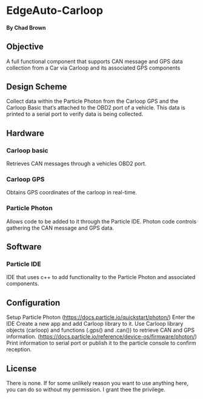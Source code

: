 # EdgeAuto-Carloop
#### By Chad Brown

## Objective
A full functional component that supports CAN message and GPS data collection from a Car via Carloop and its associated GPS components

## Design Scheme
Collect data within the Particle Photon from the Carloop GPS and the Carloop Basic that’s attached to the OBD2 port of a vehicle. This data is printed to a serial port to verify data is being collected.

## Hardware
### Carloop basic
Retrieves CAN messages through a vehicles OBD2 port.
### Carloop GPS
Obtains GPS coordinates of the carloop in real-time.
### Particle Photon
Allows code to be added to it through the Particle IDE. Photon code controls gathering the CAN message and GPS data.

## Software
### Particle IDE
IDE that uses c++ to add functionality to the Particle Photon and associated components.			

## Configuration
Setup Particle Photon (https://docs.particle.io/quickstart/photon/)
Enter the IDE 
Create a new app and add Carloop library to it.
Use Carloop library objects (carloop) and functions (.gps() and .can()) to retrieve CAN and GPS information. 
(https://docs.particle.io/reference/device-os/firmware/photon/)
Print information to serial port or publish it to the particle console to confirm reception.	

## License

There is none. If for some unlikely reason you want to use anything here, you can do so without my permission. I grant thee the privilege.
